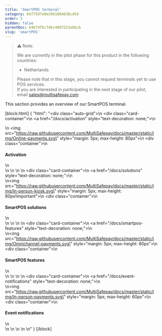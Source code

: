 ```yaml
---
title: 'SmartPOS terminal'
category: 6477597e0e2961004638cd5d
order: 3
hidden: false
parentDoc: 64674fbc74bc4007521ebbcb
slug: 'smartPOS'
---
```


> ⚠️ Note:
> 
> We are currently in the pilot phase for this product in the following countries:
> 
> - Netherlands
> 
> Please note that in this stage, you cannot request terminals yet to use POS services.  
> If you are interested in participating in the next stage of our pilot, email <sales@multisafepay.com>

This section provides an overview of our SmartPOS terminal.

[block:html]
{
  "html": "<div class=\"auto-grid\">\n  <div class=\"card-container\">\n  <a href=\"/docs/activation\" style=\"text-decoration: none;\">\n  <div>\n  <img src=\"https://raw.githubusercontent.com/MultiSafepay/docs/master/static/img/Online-payments.svg\" style=\"margin: 5px; max-height: 80px\">\n  <div class=\"container\">\n  <h4><b>Activation</b></h4>\n  </div>\n  </div>\n  </a>\n </div>\n <div class=\"card-container\">\n <a href=\"/docs/solutions\" style=\"text-decoration: none;\">\n <div>\n<img src=\"https://raw.githubusercontent.com/MultiSafepay/docs/master/static/img/In-person-kiosk.svg\" style=\"margin: 5px; max-height: 80px!important\">\n  <div class=\"container\">\n   <h4><b>SmartPOS solutions</b></h4>\n    </div>\n    </div>\n   </a>\n    </div>\n <div class=\"card-container\">\n <a href=\"/docs/smartpos-features\" style=\"text-decoration: none;\">\n <div>\n<img src=\"https://raw.githubusercontent.com/MultiSafepay/docs/master/static/img/Omnichannel-payments.svg\" style=\"margin: 5px; max-height: 80px\">\n  <div class=\"container\">\n   <h4><b>SmartPOS features</b></h4>\n    </div>\n    </div>\n   </a>\n    </div>\n <div class=\"card-container\">\n <a href=\"/docs/event-notifications\" style=\"text-decoration: none;\">\n <div>\n<img src=\"https://raw.githubusercontent.com/MultiSafepay/docs/master/static/img/In-person-payments.svg\" style=\"margin: 5px; max-height: 60px\">\n  <div class=\"container\">\n   <h4><b>Event notifications</b></h4>\n    </div>\n    </div>\n   </a>\n    </div>\n  \n<style>\n\nb {\n  color: #384248 !important;\n}\n  \n.auto-grid {\n  --auto-grid-min-size: 175px;\n  \n  display: grid;\n  grid-template-columns: repeat(auto-fill, minmax(var(--auto-grid-min-size), 1fr));\n}\n\n.card-container {\n  box-shadow: 0 4px 8px 0 rgba(0, 0, 0, 0.2); /* this adds the \"card\" effect */\n  padding: 16px;\n  text-align: center;\n  border-radius: 5px;\n  margin: 8px\n} \n\n.card-container:hover {\n  box-shadow: 0 8px 16px 0 rgb(0 0 0 / 20%);\n  transform: translateY(-0.2rem);\n  transition: all 0.2s;\n  cursor: pointer;\n}  \n\n</style>"
}
[/block]